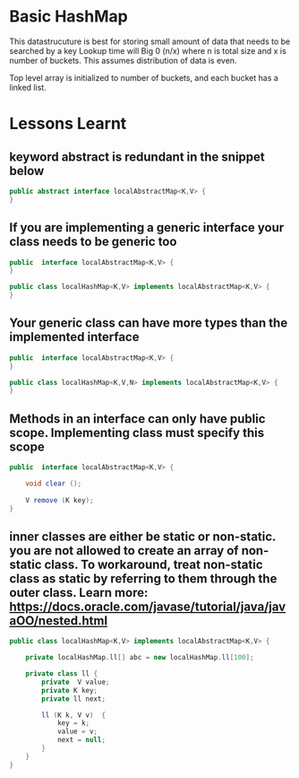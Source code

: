 # Basic HashMap

This datastrucuture is best for storing small amount of data that needs to be searched by a key
Lookup time will Big 0 (n/x)  where n is total size and x is number of buckets. This assumes distribution of data is even.

Top level array is initialized to number of buckets, and each bucket has a linked list.

# Lessons Learnt
## keyword abstract is redundant in the snippet below

```java
public abstract interface localAbstractMap<K,V> {
}
```

## If you are implementing a generic interface your class needs to be generic too

```java
public  interface localAbstractMap<K,V> {
}

public class localHashMap<K,V> implements localAbstractMap<K,V> {
}
```

## Your generic class can have more types than the implemented interface

```java
public  interface localAbstractMap<K,V> {
}

public class localHashMap<K,V,N> implements localAbstractMap<K,V> {
}
```

## Methods in an interface can only have public scope. Implementing class must specify this scope

```java
public  interface localAbstractMap<K,V> {

    void clear ();
  
    V remove (K key);
}
```

## inner classes are either be static or non-static. you are not allowed to create an array of non-static class. To workaround, treat non-static class as static by referring to them through the outer class. Learn more: https://docs.oracle.com/javase/tutorial/java/javaOO/nested.html

```java
public class localHashMap<K,V> implements localAbstractMap<K,V> {

    private localHashMap.ll[] abc = new localHashMap.ll[100];

    private class ll {
        private  V value;
        private K key;
        private ll next;

        ll (K k, V v)  {
            key = k;
            value = v;
            next = null;
        }
    }
}
```
